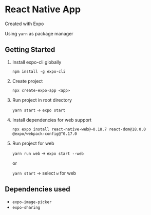 # React Native App

Created with Expo

Using `yarn` as package manager

## Getting Started

1. Install expo-cli globally

    `npm install -g expo-cli`

2. Create project

    `npx create-expo-app <app>`

3. Run project in root directory

    `yarn start` -> `expo start`

4. Install dependencies for web support

    `npx expo install react-native-web@~0.18.7 react-dom@18.0.0 @expo/webpack-config@^0.17.0`

5. Run project for web

    `yarn run web` -> `expo start --web`

    or

    `yarn start` -> select `w` for web

## Dependencies used

-   `expo-image-picker`
-   `expo-sharing`